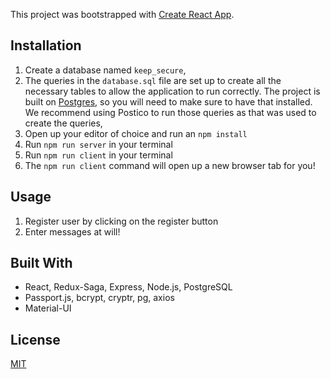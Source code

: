 This project was bootstrapped with [Create React App](https://github.com/facebook/create-react-app).

## Installation

1. Create a database named `keep_secure`,
2. The queries in the `database.sql` file are set up to create all the necessary tables to allow the application to run correctly. The project is built on [Postgres](https://www.postgresql.org/download/), so you will need to make sure to have that installed. We recommend using Postico to run those queries as that was used to create the queries, 
3. Open up your editor of choice and run an `npm install`
4. Run `npm run server` in your terminal
5. Run `npm run client` in your terminal
6. The `npm run client` command will open up a new browser tab for you!


## Usage
1. Register user by clicking on the register button
2. Enter messages at will!

## Built With

- React, Redux-Saga, Express, Node.js, PostgreSQL
- Passport.js, bcrypt, cryptr, pg, axios
-  Material-UI

## License
[MIT](https://choosealicense.com/licenses/mit/)

